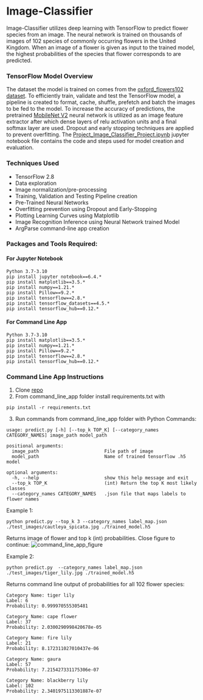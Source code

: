 # Image-Classifier

Image-Classifier utilizes deep learning with TensorFlow to predict flower species
from an image. The neural network is trained on thousands of images of 102 species
of commonly occurring flowers in the United Kingdom. When an image of a flower is
given as input to the trained model, the highest probabilities of the species that
flower corresponds to are predicted.

### TensorFlow Model Overview

The dataset the model is trained on comes from the
[oxford_flowers102 dataset](https://www.tensorflow.org/datasets/catalog/oxford_flowers102).
To efficiently train, validate and test the TensorFlow model, a pipeline is
created to format, cache, shuffle, prefetch and batch the images to be fed to the
model. To increase the accuracy of predictions, the pretrained
[MobileNet V2](https://tfhub.dev/google/tf2-preview/mobilenet_v2/feature_vector/4)
neural network is utilized as an image feature extractor after which dense layers
of relu activation units and a final softmax layer are used. Dropout and early
stopping techniques are applied to prevent overfitting.
The [Project_Image_Classifier_Project.ipynb](https://github.com/DanielPFlorian/Image-Classifier/blob/main/Project_Image_Classifier_Project.ipynb)
jupyter notebook file contains the code and steps used for model creation and
evaluation.

### Techniques Used

- TensorFlow 2.8
- Data exploration
- Image normalization/pre-processing
- Training, Validation and Testing Pipeline creation
- Pre-Trained Neural Networks
- Overfitting prevention using Dropout and Early-Stopping
- Plotting Learning Curves using Matplotlib
- Image Recognition Inference using Neural Network trained Model
- ArgParse command-line app creation

### Packages and Tools Required:

#### For Jupyter Notebook
```
Python 3.7-3.10
pip install jupyter notebook==6.4.*
pip install matplotlib==3.5.*
pip install numpy==1.21.*
pip install Pillow==9.2.*
pip install tensorflow==2.8.*
pip install tensorflow_datasets==4.5.*
pip install tensorflow_hub==0.12.*
```
#### For Command Line App
```
Python 3.7-3.10
pip install matplotlib==3.5.*
pip install numpy==1.21.*
pip install Pillow==9.2.*
pip install tensorflow==2.8.*
pip install tensorflow_hub==0.12.*
```
### Command Line App Instructions
1. Clone [repo](https://github.com/DanielPFlorian/Image-Classifier.git)
2. From command_line_app folder install requirements.txt with
```
pip install -r requirements.txt
```
3. Run commands from command_line_app folder with Python
Commands:
```
usage: predict.py [-h] [--top_k TOP_K] [--category_names CATEGORY_NAMES] image_path model_path

positional arguments:
  image_path                        File path of image
  model_path                        Name of trained tensorflow .h5 model

optional arguments:
  -h, --help                        show this help message and exit
  --top_k TOP_K                     (int) Return the top K most likely classes
  --category_names CATEGORY_NAMES   .json file that maps labels to flower names
```
Example 1:
  ```
  python predict.py --top_k 3 --category_names label_map.json ./test_images/cautleya_spicata.jpg ./trained_model.h5
  ```
Returns image of flower and top k (int) probabilities. Close figure to continue:
![command_line_app_figure](https://github.com/DanielPFlorian/Image-Classifier/blob/main/assets/command_line_app_figure.jpeg)

Example 2:
```
python predict.py  --category_names label_map.json ./test_images/tiger_lily.jpg ./trained_model.h5
```
Returns command line output of probabilities for all 102 flower species:
```
Category Name: tiger lily
Label: 6
Probability: 0.999970555305481

Category Name: cape flower
Label: 37
Probability: 2.0300290998420678e-05

Category Name: fire lily
Label: 21
Probability: 8.172311027010437e-06

Category Name: gaura
Label: 57
Probability: 7.215427331175306e-07

Category Name: blackberry lily
Label: 102
Probability: 2.3401975113301887e-07
```
